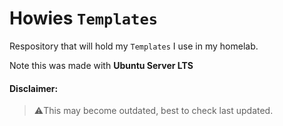 # Howies `Templates` #
Respository that will hold my `Templates` I use in my homelab.  

Note this was made with **Ubuntu Server LTS**  

#### Disclaimer: ####
> ⚠️This may become outdated, best to check last updated.
